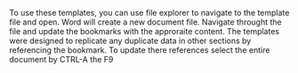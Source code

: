 To use these templates, you can use file explorer to navigate to the template file and open. Word will create a new document file. 
Navigate throught the file and update the bookmarks with the approraite content. The templates were designed to replicate any duplicate data in other sections by referencing 
the bookmark. To update there references select the entire document by CTRL-A the F9
